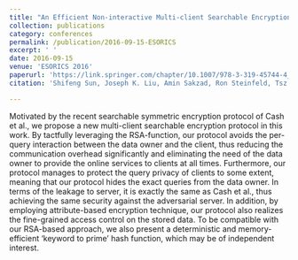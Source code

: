 ```yaml
---
title: "An Efficient Non-interactive Multi-client Searchable Encryption with Support for Boolean Queries"
collection: publications
category: conferences
permalink: /publication/2016-09-15-ESORICS
excerpt: ' '
date: 2016-09-15
venue: 'ESORICS 2016'
paperurl: 'https://link.springer.com/chapter/10.1007/978-3-319-45744-4_8'
citation: 'Shifeng Sun, Joseph K. Liu, Amin Sakzad, Ron Steinfeld, Tsz Hon Yuen: An Efficient Non-interactive Multi-client Searchable Encryption with Support for Boolean Queries. ESORICS (1) 2016: 154-172'

---
```

Motivated by the recent searchable symmetric encryption protocol of Cash et al., we propose a new multi-client searchable encryption protocol in this work. By tactfully leveraging the RSA-function, our protocol avoids the per-query interaction between the data owner and the client, thus reducing the communication overhead significantly and eliminating the need of the data owner to provide the online services to clients at all times. Furthermore, our protocol manages to protect the query privacy of clients to some extent, meaning that our protocol hides the exact queries from the data owner. In terms of the leakage to server, it is exactly the same as Cash et al., thus achieving the same security against the adversarial server. In addition, by employing attribute-based encryption technique, our protocol also realizes the fine-grained access control on the stored data. To be compatible with our RSA-based approach, we also present a deterministic and memory-efficient ‘keyword to prime’ hash function, which may be of independent interest.
